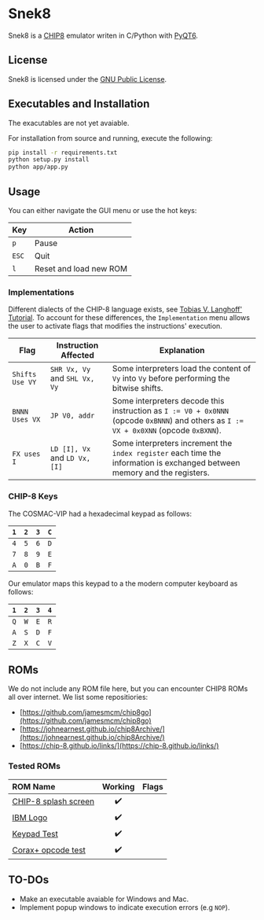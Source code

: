 # Snek8
Snek8 is a [CHIP8](https://en.wikipedia.org/wiki/CHIP-8) emulator writen in C/Python with [PyQT6](https://doc.qt.io/qtforpython-6/).

## License
Snek8 is licensed under the [GNU Public License](https://www.gnu.org/licenses/gpl-3.0.en.html).

## Executables and Installation
The exacutables are not yet avaiable.

For installation from source and running, execute the following:

```bash
pip install -r requirements.txt
python setup.py install
python app/app.py
```
## Usage
You can either navigate the GUI menu or use the hot keys:

| Key     |                  Action|
|---------|------------------------|
| `p`     | Pause                  |
| `ESC`   | Quit                   |
| `l`     | Reset and load new ROM | 

### Implementations
Different dialects of the CHIP-8 language exists, see [Tobias V. Langhoff' Tutorial](https://tobiasvl.github.io/blog/write-a-chip-8-emulator/). To account for these differences, the `Implementation` menu allows the user to activate flags that modifies the instructions' execution.

| Flag | Instruction Affected | Explanation |
|------|----------------------|-------------|
| `Shifts Use VY` | `SHR Vx, Vy` and `SHL Vx, Vy` | Some interpreters load the content of `Vy` into `Vy` before performing the bitwise shifts.|
| `BNNN Uses VX`  | `JP V0, addr` | Some interpreters decode this instruction as `I := V0 + 0x0NNN` (opcode `0xBNNN`) and others as `I := VX + 0x0XNN` (opcode `0xBXNN`).|
| `FX uses I` | `LD [I], Vx` and `LD Vx, [I]` | Some interpreters increment the `index register` each time the information is exchanged between memory and the registers.|

### CHIP-8 Keys

The COSMAC-VIP had a hexadecimal keypad as follows:

| `1` | `2` | `3` | `C` |
|-----|-----|-----|-----|
| `4` | `5` | `6` | `D` |
| `7` | `8` | `9` | `E` |
| `A` | `0` | `B` | `F` |

Our emulator maps this keypad to a the modern computer keyboard as follows:

| `1` | `2` | `3` | `4` |
|-----|-----|-----|-----|
| `Q` | `W` | `E` | `R` |
| `A` | `S` | `D` | `F` |
| `Z` | `X` | `C` | `V` |


## ROMs
We do not include any ROM file here, but you can encounter CHIP8 ROMs all over internet. We list some repositiories:

- [https://github.com/jamesmcm/chip8go](https://github.com/jamesmcm/chip8go)
- [https://johnearnest.github.io/chip8Archive/](https://johnearnest.github.io/chip8Archive/)
- [https://chip-8.github.io/links/](https://chip-8.github.io/links/)

### Tested ROMs

| ROM Name                                                                                          |      Working       |     Flags     |
|:--------------------------------------------------------------------------------------------------|:------------------:|:-------------:|
|[CHIP-8 splash screen](https://github.com/Timendus/chip8-test-suite/raw/main/bin/1-chip8-logo.ch8)| :heavy_check_mark: | |
|[IBM Logo](https://github.com/kripod/chip8-roms/blob/master/programs/IBM%20Logo.ch8)| :heavy_check_mark: |  |
|[Keypad Test](https://github.com/kripod/chip8-roms/blob/master/programs/Keypad%20Test%20%5BHap%2C%202006%5D.ch8)| :heavy_check_mark: |               |
|[Corax+ opcode test](https://github.com/Timendus/chip8-test-suite/raw/main/bin/3-corax+.ch8)| :heavy_check_mark: | |

## TO-DOs
 - Make an executable avaiable for Windows and Mac.
 - Implement popup windows to indicate execution errors (e.g `NOP`).
